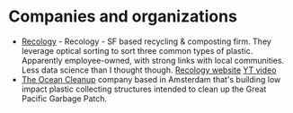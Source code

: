 # Companies and organizations

- [Recology](https://www.recology.com/) - Recology - SF based recycling & composting firm. They leverage optical sorting to sort three common types of plastic. Apparently employee-owned, with strong links with local communities. Less data science than I thought though. [Recology website](https://www.recology.com/environment-innovation/#technologies-in-waste) [YT video](https://www.youtube.com/watch?v=Cg3OA1s8-SI)
- [The Ocean Cleanup](https://www.theoceancleanup.com/) company based in Amsterdam that's building low impact plastic collecting structures intended to clean up the Great Pacific Garbage Patch.
